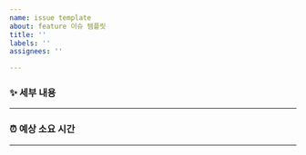 ```yaml
---
name: issue template
about: feature 이슈 템플릿
title: ''
labels: ''
assignees: ''

---
```


### ✨ 세부 내용

---

### ⏰ 예상 소요 시간

---
